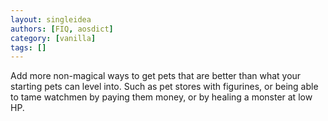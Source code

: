 ```yaml
---
layout: singleidea
authors: [FIQ, aosdict]
category: [vanilla]
tags: []
---
```

Add more non-magical ways to get pets that are better than what your starting pets can level into. Such as pet stores with figurines, or being able to tame watchmen by paying them money, or by healing a monster at low HP.
